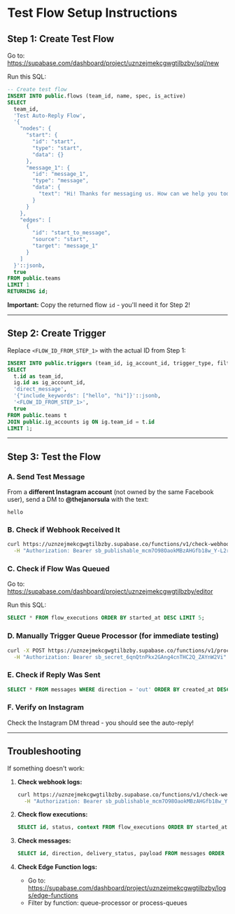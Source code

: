 # Test Flow Setup Instructions

## Step 1: Create Test Flow

Go to: https://supabase.com/dashboard/project/uznzejmekcgwgtilbzby/sql/new

Run this SQL:

```sql
-- Create test flow
INSERT INTO public.flows (team_id, name, spec, is_active)
SELECT
  team_id,
  'Test Auto-Reply Flow',
  '{
    "nodes": {
      "start": {
        "id": "start",
        "type": "start",
        "data": {}
      },
      "message_1": {
        "id": "message_1",
        "type": "message",
        "data": {
          "text": "Hi! Thanks for messaging us. How can we help you today?"
        }
      }
    },
    "edges": [
      {
        "id": "start_to_message",
        "source": "start",
        "target": "message_1"
      }
    ]
  }'::jsonb,
  true
FROM public.teams
LIMIT 1
RETURNING id;
```

**Important:** Copy the returned flow `id` - you'll need it for Step 2!

---

## Step 2: Create Trigger

Replace `<FLOW_ID_FROM_STEP_1>` with the actual ID from Step 1:

```sql
INSERT INTO public.triggers (team_id, ig_account_id, trigger_type, filters, flow_id, is_active)
SELECT
  t.id as team_id,
  ig.id as ig_account_id,
  'direct_message',
  '{"include_keywords": ["hello", "hi"]}'::jsonb,
  '<FLOW_ID_FROM_STEP_1>',
  true
FROM public.teams t
JOIN public.ig_accounts ig ON ig.team_id = t.id
LIMIT 1;
```

---

## Step 3: Test the Flow

### A. Send Test Message
From a **different Instagram account** (not owned by the same Facebook user), send a DM to **@thejanorsula** with the text:
```
hello
```

### B. Check if Webhook Received It
```bash
curl https://uznzejmekcgwgtilbzby.supabase.co/functions/v1/check-webhook-logs \
  -H "Authorization: Bearer sb_publishable_mcm7O98OaokMBzAHGfb18w_Y-L2rjDA"
```

### C. Check if Flow Was Queued
Go to: https://supabase.com/dashboard/project/uznzejmekcgwgtilbzby/editor

Run this SQL:
```sql
SELECT * FROM flow_executions ORDER BY started_at DESC LIMIT 5;
```

### D. Manually Trigger Queue Processor (for immediate testing)
```bash
curl -X POST https://uznzejmekcgwgtilbzby.supabase.co/functions/v1/process-queues \
  -H "Authorization: Bearer sb_secret_6qnQtnPkx2GAng4cnTHC2Q_ZAYnW2Vi"
```

### E. Check if Reply Was Sent
```sql
SELECT * FROM messages WHERE direction = 'out' ORDER BY created_at DESC LIMIT 5;
```

### F. Verify on Instagram
Check the Instagram DM thread - you should see the auto-reply!

---

## Troubleshooting

If something doesn't work:

1. **Check webhook logs:**
   ```bash
   curl https://uznzejmekcgwgtilbzby.supabase.co/functions/v1/check-webhook-logs \
     -H "Authorization: Bearer sb_publishable_mcm7O98OaokMBzAHGfb18w_Y-L2rjDA"
   ```

2. **Check flow executions:**
   ```sql
   SELECT id, status, context FROM flow_executions ORDER BY started_at DESC LIMIT 3;
   ```

3. **Check messages:**
   ```sql
   SELECT id, direction, delivery_status, payload FROM messages ORDER BY created_at DESC LIMIT 5;
   ```

4. **Check Edge Function logs:**
   - Go to: https://supabase.com/dashboard/project/uznzejmekcgwgtilbzby/logs/edge-functions
   - Filter by function: queue-processor or process-queues

